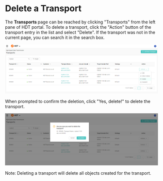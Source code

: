 # Delete a Transport

The <strong> Transports </strong> page can be reached by clicking "Transports" from the left pane of HDT portal.
To delete a transport, click the "Action" button of the transport entry in the list and select "Delete". If the transport was not in the current page, you can search it in the search box.

![null](</docs/resources/images/transports/delete-transport-1.png>)

When prompted to confirm the deletion, click "Yes, delete!" to delete the transport.

![null](</docs/resources/images/transports/delete-transport-2.png>)

Note: Deleting a transport will delete all objects created for the transport.
